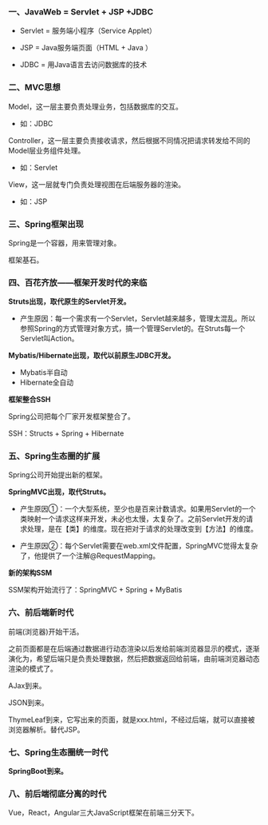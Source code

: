 ### **一、JavaWeb = Servlet + JSP +JDBC**

- Servlet = 服务端小程序（Service Applet）

- JSP = Java服务端页面（HTML + Java ）

- JDBC = 用Java语言去访问数据库的技术



### **二、MVC思想**

Model，这一层主要负责处理业务，包括数据库的交互。

- 如：JDBC

Controller，这一层主要负责接收请求，然后根据不同情况把请求转发给不同的Model层业务组件处理。

- 如：Servlet

View，这一层就专门负责处理视图在后端服务器的渲染。

- 如：JSP



### **三、Spring框架出现**

Spring是一个容器，用来管理对象。

框架基石。



### **四、百花齐放——框架开发时代的来临**

**Struts出现，取代原生的Servlet开发。**

- 产生原因：每一个需求有一个Servlet，Servlet越来越多，管理太混乱。所以参照Spring的方式管理对象方式，搞一个管理Servlet的。在Struts每一个Servlet叫Action。

**Mybatis/Hibernate出现，取代以前原生JDBC开发。**

- Mybatis半自动
- Hibernate全自动

**框架整合SSH**

Spring公司把每个厂家开发框架整合了。

SSH：Structs + Spring + Hibernate



### 五、Spring生态圈的扩展

Spring公司开始提出新的框架。

**SpringMVC出现，取代Struts。**

- 产生原因①：一个大型系统，至少也是百来计数请求。如果用Servlet的一个类映射一个请求这样来开发，未必也太慢，太复杂了。之前Servlet开发的请求处理，是在【类】的维度。现在把对于请求的处理改变到【方法】的维度。

- 产生原因②：每个Servlet需要在web.xml文件配置，SpringMVC觉得太复杂了，他提供了一个注解@RequestMapping。

**新的架构SSM**

SSM架构开始流行了：SpringMVC + Spring + MyBatis



### 六、前后端新时代

前端(浏览器)开始干活。

之前页面都是在后端通过数据进行动态渲染以后发给前端浏览器显示的模式，逐渐演化为，希望后端只是负责处理数据，然后把数据返回给前端，由前端浏览器动态渲染的模式了。

AJax到来。

JSON到来。

ThymeLeaf到来，它写出来的页面，就是xxx.html，不经过后端，就可以直接被浏览器解析。替代JSP。



### 七、Spring生态圈统一时代

**SpringBoot到来。**



### 八、前后端彻底分离的时代

Vue，React，Angular三大JavaScript框架在前端三分天下。



